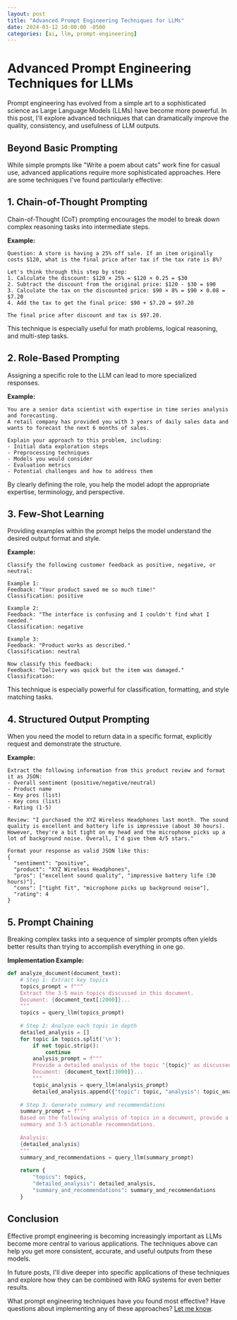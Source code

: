 ```yaml
---
layout: post
title: "Advanced Prompt Engineering Techniques for LLMs"
date: 2024-03-12 10:00:00 -0500
categories: [ai, llm, prompt-engineering]
---
```


# Advanced Prompt Engineering Techniques for LLMs

Prompt engineering has evolved from a simple art to a sophisticated science as Large Language Models (LLMs) have become more powerful. In this post, I'll explore advanced techniques that can dramatically improve the quality, consistency, and usefulness of LLM outputs.

<!--more-->

## Beyond Basic Prompting

While simple prompts like "Write a poem about cats" work fine for casual use, advanced applications require more sophisticated approaches. Here are some techniques I've found particularly effective:

## 1. Chain-of-Thought Prompting

Chain-of-Thought (CoT) prompting encourages the model to break down complex reasoning tasks into intermediate steps.

**Example:**
```
Question: A store is having a 25% off sale. If an item originally costs $120, what is the final price after tax if the tax rate is 8%?

Let's think through this step by step:
1. Calculate the discount: $120 × 25% = $120 × 0.25 = $30
2. Subtract the discount from the original price: $120 - $30 = $90
3. Calculate the tax on the discounted price: $90 × 8% = $90 × 0.08 = $7.20
4. Add the tax to get the final price: $90 + $7.20 = $97.20

The final price after discount and tax is $97.20.
```

This technique is especially useful for math problems, logical reasoning, and multi-step tasks.

## 2. Role-Based Prompting

Assigning a specific role to the LLM can lead to more specialized responses.

**Example:**
```
You are a senior data scientist with expertise in time series analysis and forecasting. 
A retail company has provided you with 3 years of daily sales data and wants to forecast the next 6 months of sales.

Explain your approach to this problem, including:
- Initial data exploration steps
- Preprocessing techniques
- Models you would consider
- Evaluation metrics
- Potential challenges and how to address them
```

By clearly defining the role, you help the model adopt the appropriate expertise, terminology, and perspective.

## 3. Few-Shot Learning

Providing examples within the prompt helps the model understand the desired output format and style.

**Example:**
```
Classify the following customer feedback as positive, negative, or neutral:

Example 1:
Feedback: "Your product saved me so much time!"
Classification: positive

Example 2:
Feedback: "The interface is confusing and I couldn't find what I needed."
Classification: negative

Example 3:
Feedback: "Product works as described."
Classification: neutral

Now classify this feedback:
Feedback: "Delivery was quick but the item was damaged."
Classification:
```

This technique is especially powerful for classification, formatting, and style matching tasks.

## 4. Structured Output Prompting

When you need the model to return data in a specific format, explicitly request and demonstrate the structure.

**Example:**
```
Extract the following information from this product review and format it as JSON:
- Overall sentiment (positive/negative/neutral)
- Product name
- Key pros (list)
- Key cons (list)
- Rating (1-5)

Review: "I purchased the XYZ Wireless Headphones last month. The sound quality is excellent and battery life is impressive (about 30 hours). However, they're a bit tight on my head and the microphone picks up a lot of background noise. Overall, I'd give them 4/5 stars."

Format your response as valid JSON like this:
{
  "sentiment": "positive",
  "product": "XYZ Wireless Headphones",
  "pros": ["excellent sound quality", "impressive battery life (30 hours)"],
  "cons": ["tight fit", "microphone picks up background noise"],
  "rating": 4
}
```

## 5. Prompt Chaining

Breaking complex tasks into a sequence of simpler prompts often yields better results than trying to accomplish everything in one go.

**Implementation Example:**
```python
def analyze_document(document_text):
    # Step 1: Extract key topics
    topics_prompt = f"""
    Extract the 3-5 main topics discussed in this document.
    Document: {document_text[:2000]}...
    """
    topics = query_llm(topics_prompt)
    
    # Step 2: Analyze each topic in depth
    detailed_analysis = []
    for topic in topics.split('\n'):
        if not topic.strip():
            continue
        analysis_prompt = f"""
        Provide a detailed analysis of the topic "{topic}" as discussed in this document.
        Document: {document_text[:3000]}...
        """
        topic_analysis = query_llm(analysis_prompt)
        detailed_analysis.append({"topic": topic, "analysis": topic_analysis})
    
    # Step 3: Generate summary and recommendations
    summary_prompt = f"""
    Based on the following analysis of topics in a document, provide a 
    summary and 3-5 actionable recommendations.
    
    Analysis:
    {detailed_analysis}
    """
    summary_and_recommendations = query_llm(summary_prompt)
    
    return {
        "topics": topics,
        "detailed_analysis": detailed_analysis,
        "summary_and_recommendations": summary_and_recommendations
    }
```

## Conclusion

Effective prompt engineering is becoming increasingly important as LLMs become more central to various applications. The techniques above can help you get more consistent, accurate, and useful outputs from these models.

In future posts, I'll dive deeper into specific applications of these techniques and explore how they can be combined with RAG systems for even better results.

What prompt engineering techniques have you found most effective? Have questions about implementing any of these approaches? [Let me know](/contact). 